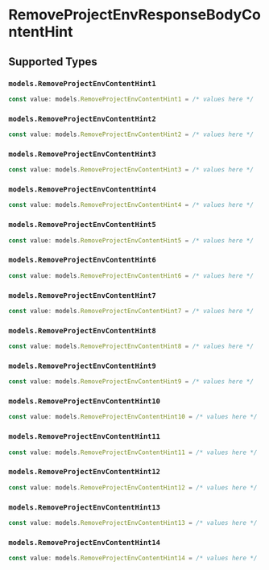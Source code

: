 # RemoveProjectEnvResponseBodyContentHint


## Supported Types

### `models.RemoveProjectEnvContentHint1`

```typescript
const value: models.RemoveProjectEnvContentHint1 = /* values here */
```

### `models.RemoveProjectEnvContentHint2`

```typescript
const value: models.RemoveProjectEnvContentHint2 = /* values here */
```

### `models.RemoveProjectEnvContentHint3`

```typescript
const value: models.RemoveProjectEnvContentHint3 = /* values here */
```

### `models.RemoveProjectEnvContentHint4`

```typescript
const value: models.RemoveProjectEnvContentHint4 = /* values here */
```

### `models.RemoveProjectEnvContentHint5`

```typescript
const value: models.RemoveProjectEnvContentHint5 = /* values here */
```

### `models.RemoveProjectEnvContentHint6`

```typescript
const value: models.RemoveProjectEnvContentHint6 = /* values here */
```

### `models.RemoveProjectEnvContentHint7`

```typescript
const value: models.RemoveProjectEnvContentHint7 = /* values here */
```

### `models.RemoveProjectEnvContentHint8`

```typescript
const value: models.RemoveProjectEnvContentHint8 = /* values here */
```

### `models.RemoveProjectEnvContentHint9`

```typescript
const value: models.RemoveProjectEnvContentHint9 = /* values here */
```

### `models.RemoveProjectEnvContentHint10`

```typescript
const value: models.RemoveProjectEnvContentHint10 = /* values here */
```

### `models.RemoveProjectEnvContentHint11`

```typescript
const value: models.RemoveProjectEnvContentHint11 = /* values here */
```

### `models.RemoveProjectEnvContentHint12`

```typescript
const value: models.RemoveProjectEnvContentHint12 = /* values here */
```

### `models.RemoveProjectEnvContentHint13`

```typescript
const value: models.RemoveProjectEnvContentHint13 = /* values here */
```

### `models.RemoveProjectEnvContentHint14`

```typescript
const value: models.RemoveProjectEnvContentHint14 = /* values here */
```

